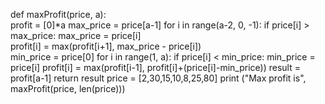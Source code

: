 def maxProfit(price, a):	
	profit = [0]*a
	max_price = price[a-1]
	for i in range(a-2, 0, -1):
		if price[i] > max_price:
			max_price = price[i]		
		profit[i] = max(profit[i+1], max_price - price[i])	
	min_price = price[0]
	for i in range(1, a):
		if price[i] < min_price:
			min_price = price[i]
		profit[i] = max(profit[i-1], profit[i]+(price[i]-min_price))
	result = profit[a-1]
	return result
price = [2,30,15,10,8,25,80]
print ("Max profit is", maxProfit(price, len(price)))
